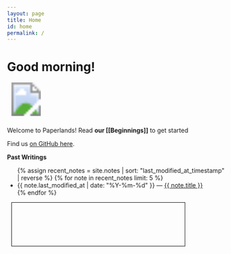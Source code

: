 ```yaml
---
layout: page
title: Home
id: home
permalink: /
---
```


# Good morning! 

<svg xmlns="http://www.w3.org/2000/svg" viewBox="0 0 100 100" width="88" height="88"> 
<image xlink:href="/assets/logo.svg" width="100" height="88"/>
</svg>

  Welcome to Paperlands! Read <span style="font-weight: bold">our [[Beginnings]]</span> to get started

Find us [on GitHub here](https://github.com/paperlands).

<strong>Past Writings</strong>

<ul>
  {% assign recent_notes = site.notes | sort: "last_modified_at_timestamp" | reverse %}
  {% for note in recent_notes limit: 5 %}
    <li>
      {{ note.last_modified_at | date: "%Y-%m-%d" }} — <a class="internal-link" href="{{ site.baseurl }}{{ note.url }}">{{ note.title }}</a>
    </li>
  {% endfor %}
</ul>


<div id="runenv">
    <textarea id="editor"></textarea>
    <!-- <button id="runButton" onclick="runCode()" >Go</button> -->
    </div>
  <canvas id="canvas"></canvas>
  <div id="output"></div>
    
<style>
body {
    margin: 0;
    overflow: hidden;
}

#canvas.night-mode{
   background-color: white;
}

#canvas {
    position: fixed;
    top: 0;
    left: 0;
    width: 100%;
    height: 100%;
    background-color: inherit;
    z-index: -1;
}

#runenv {
    z-index: 0;
}

#editor {
    border: 1px solid black;
    color: white;
    font-family: monospace;
    background-color: rgba(255, 255, 255, 0.1);
    z-index: 1;
    
}

#output {
    width: 400px;
    height: 100px;
    border: 1px solid black;
    margin: 10px;
    right: 0;
    overflow-y: auto;
}

@media (min-width: 1024px) {
    #runenv, #editor {
        width: 400px;
        height: 400px;
        margin: 10px;
        position: fixed;
        right: 0;
        top: 50%;
        transform: translateY(-50%);
    }
}

@media (max-width: 1024px) {
    #runenv, #editor {
        width: 100%;
        height: 200px;
        position: fixed;
        bottom: 0;
        right: 0;
        transform: translateX(50%);
    }
}

#editor:hover, #editor:focus {
    border-color: #00f;
    transition: border-color 0.3s ease-in-out;
}

#runButton:hover {
    background-color: #00f;
    color: #fff;
    transition: background-color 0.3s ease-in-out, color 0.3s ease-in-out;
}

#canvas {
    animation: fadeIn 1s ease-in-out;
}

@keyframes fadeIn {
    from { opacity: 0; }
    to { opacity: 1; }
}
</style>

<script src="shell/codemirror.js"></script>
<link rel="stylesheet" href="shell/codemirror.css">
<link rel="stylesheet" href="shell/theme/abbott.css">
<script src="shell/mode/apl/apl.js"></script>
<script src="turtle.js"></script>
